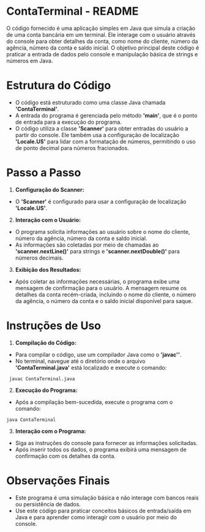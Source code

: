 # **ContaTerminal - README**

O código fornecido é uma aplicação simples em Java que simula a criação de uma conta bancária em um terminal. Ele interage com o usuário através do console para obter detalhes da conta, como nome do cliente, número da agência, número da conta e saldo inicial. O objetivo principal deste código é praticar a entrada de dados pelo console e manipulação básica de strings e números em Java.

# **Estrutura do Código**

- O código está estruturado como uma classe Java chamada **'ContaTerminal'**.
- A entrada do programa é gerenciada pelo método **'main'**, que é o ponto de entrada para a execução do programa.
- O código utiliza a classe __'Scanner'__ para obter entradas do usuário a partir do console. Ele também usa a configuração de localização **'Locale.US'** para lidar com a formatação de números, permitindo o uso de ponto decimal para números fracionados.

# **Passo a Passo**

1. **Configuração do Scanner:**
- O **'Scanner'** é configurado para usar a configuração de localização **'Locale.US'**.
2. **Interação com o Usuário:**
- O programa solicita informações ao usuário sobre o nome do cliente, número da agência, número da conta e saldo inicial.
- As informações são coletadas por meio de chamadas ao **'scanner.nextLine()'** para strings e **'scanner.nextDouble()'** para números decimais.
3. **Exibição dos Resultados:**
- Após coletar as informações necessárias, o programa exibe uma mensagem de confirmação para o usuário. A mensagem resume os detalhes da conta recém-criada, incluindo o nome do cliente, o número da agência, o número da conta e o saldo inicial disponível para saque.


# **Instruções de Uso**
1. **Compilação do Código:**
- Para compilar o código, use um compilador Java como o **'javac''**.
- No terminal, navegue até o diretório onde o arquivo **'ContaTerminal.java'** está localizado e execute o comando:
```
 javac ContaTerminal.java 
```
2. **Execução do Programa:**
- Após a compilação bem-sucedida, execute o programa com o comando:
```
java ContaTerminal
```
3. **Interação com o Programa:**
- Siga as instruções do console para fornecer as informações solicitadas.
- Após inserir todos os dados, o programa exibirá uma mensagem de confirmação com os detalhes da conta.


# **Observações Finais**
- Este programa é uma simulação básica e não interage com bancos reais ou persistência de dados.
- Use este código para praticar conceitos básicos de entrada/saída em Java e para aprender como interagir com o usuário por meio do console.


